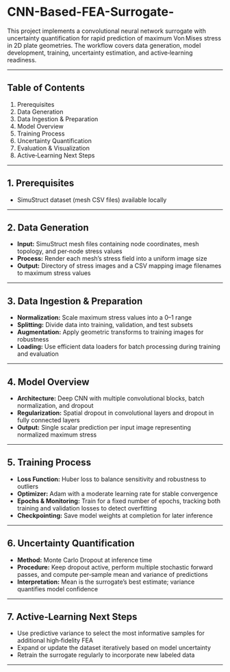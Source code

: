# CNN-Based-FEA-Surrogate-


This project implements a convolutional neural network surrogate with uncertainty quantification for rapid prediction of maximum Von Mises stress in 2D plate geometries. The workflow covers data generation, model development, training, uncertainty estimation, and active‑learning readiness.

---

## Table of Contents

1. Prerequisites
2. Data Generation
3. Data Ingestion & Preparation
4. Model Overview
5. Training Process
6. Uncertainty Quantification
7. Evaluation & Visualization
8. Active‑Learning Next Steps


---

## 1. Prerequisites

* SimuStruct dataset (mesh CSV files) available locally


---

## 2. Data Generation

* **Input:** SimuStruct mesh files containing node coordinates, mesh topology, and per‑node stress values
* **Process:** Render each mesh’s stress field into a uniform image size
* **Output:** Directory of stress images and a CSV mapping image filenames to maximum stress values

---

## 3. Data Ingestion & Preparation

* **Normalization:** Scale maximum stress values into a 0–1 range
* **Splitting:** Divide data into training, validation, and test subsets
* **Augmentation:** Apply geometric transforms to training images for robustness
* **Loading:** Use efficient data loaders for batch processing during training and evaluation

---

## 4. Model Overview

* **Architecture:** Deep CNN with multiple convolutional blocks, batch normalization, and dropout
* **Regularization:** Spatial dropout in convolutional layers and dropout in fully connected layers
* **Output:** Single scalar prediction per input image representing normalized maximum stress

---

## 5. Training Process

* **Loss Function:** Huber loss to balance sensitivity and robustness to outliers
* **Optimizer:** Adam with a moderate learning rate for stable convergence
* **Epochs & Monitoring:** Train for a fixed number of epochs, tracking both training and validation losses to detect overfitting
* **Checkpointing:** Save model weights at completion for later inference

---

## 6. Uncertainty Quantification

* **Method:** Monte Carlo Dropout at inference time
* **Procedure:** Keep dropout active, perform multiple stochastic forward passes, and compute per‑sample mean and variance of predictions
* **Interpretation:** Mean is the surrogate’s best estimate; variance quantifies model confidence

---

## 7. Active‑Learning Next Steps

* Use predictive variance to select the most informative samples for additional high‑fidelity FEA
* Expand or update the dataset iteratively based on model uncertainty
* Retrain the surrogate regularly to incorporate new labeled data

---


